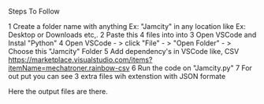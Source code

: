 Steps To Follow

1 Create a folder name with anything Ex: "Jamcity" in any location like Ex: Desktop or Downloads etc,.
2 Paste this 4 files into into
3 Open VSCode and Instal "Python" 
4 Open VSCode - > click "File" - > "Open Folder" - > Choose this "Jamcity" Folder
5 Add dependency's in VSCode like, CSV 
https://marketplace.visualstudio.com/items?itemName=mechatroner.rainbow-csv
6 Run the code on "Jamcity.py"
7 For out put you can see 3 extra files wih extenstion with JSON formate

Here the output files are there.
